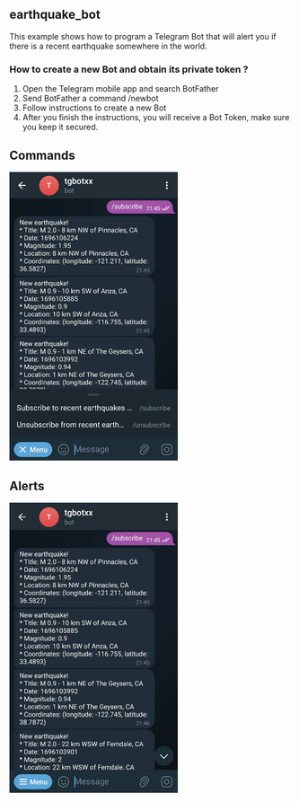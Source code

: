 ## earthquake_bot
This example shows how to program a Telegram Bot that will alert you if there is a recent earthquake somewhere in the world.

### How to create a new Bot and obtain its private token ?
1. Open the Telegram mobile app and search BotFather
2. Send BotFather a command /newbot
3. Follow instructions to create a new Bot
4. After you finish the instructions, you will receive a Bot Token, make sure you keep it secured. 

## Commands
<img src="img/commands.jpg" alt="Commands" width="300"/>

## Alerts
<img src="img/alerts.jpg" alt="Alerts" width="300"/>
